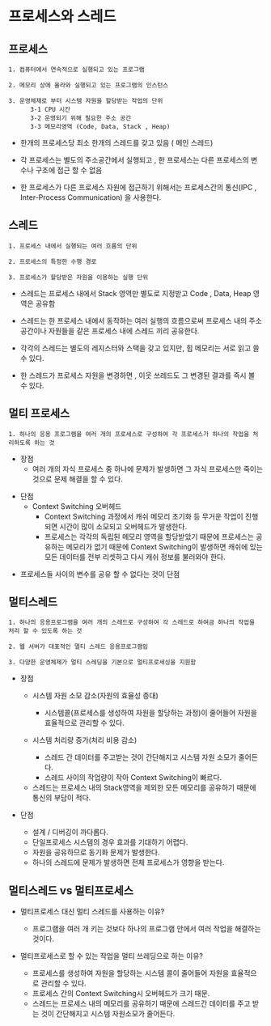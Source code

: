 # 프로세스와 스레드

## 프로세스

```
1. 컴퓨터에서 연속적으로 실행되고 있는 프로그램

2. 메모리 상에 올라와 실행되고 있는 프로그램의 인스턴스

3. 운영체제로 부터 시스템 자원을 할당받는 작업의 단위
      3-1 CPU 시간
      3-2 운영되기 위해 필요한 주소 공간
      3-3 메모리영역 (Code, Data, Stack , Heap)
```

- 한개의 프로세스당 최소 한개의 스레드를 갖고 있음 ( 메인 스레드)

* 각 프로세스는 별도의 주소공간에서 실행되고 , 한 프로세스는 다른 프로세스의 변수나 구조에 접근 할 수 없음

- 한 프로세스가 다른 프로세스 자원에 접근하기 위해서는 프로세스간의 통신(IPC , Inter-Process Communication) 을 사용한다.

## 스레드

```
1. 프로세스 내에서 실행되는 여러 흐름의 단위

2. 프로세스의 특정한 수행 경로

3. 프로세스가 할당받은 자원을 이용하는 실행 단위
```

- 스레드는 프로세스 내에서 Stack 영역만 별도로 지정받고 Code , Data, Heap 영역은 공유함

* 스레드는 한 프로세스 내에서 동작하는 여러 실행의 흐름으로써 프로세스 내의 주소 공간이나 자원들을 같은 프로세스 내에 스레드 끼리 공유한다.

- 각각의 스레드는 별도의 레지스터와 스택을 갖고 있지만, 힙 메모리는 서로 읽고 쓸 수 있다.

- 한 스레드가 프로세스 자원을 변경하면 , 이웃 쓰레드도 그 변경된 결과를 즉시 볼 수 있다.

## 멀티 프로세스

```
1. 하나의 응용 프로그램을 여러 개의 프로세스로 구성하여 각 프로세스가 하나의 작업을 처리하도록 하는 것

```

- 장점
  - 여러 개의 자식 프로세스 중 하나에 문제가 발생하면 그 자식 프로세스만 죽이는 것으로 문제 해결을 할 수 있다.

* 단점
  - Context Switching 오버헤드
    - Context Switching 과정에서 캐쉬 메모리 초기화 등 무거운 작업이 진행되면 시간이 많이 소모되고 오버헤드가 발생한다.
    * 프로세스는 각각의 독립된 메모리 영역을 할당받았기 때문에 프로세스는 공유하는 메모리가 없기 때문에
      Context Switching이 발생하면 캐쉬에 있는 모든 데이터를 전부 리셋하고 다시 캐쉬 정보를 불러와야 한다.

- 프로세스들 사이의 변수를 공유 할 수 없다는 것이 단점

## 멀티스레드

```
1. 하나의 응용프로그램을 여러 개의 스레드로 구성하여 각 스레드로 하여금 하나의 작업을 처리 할 수 있도록 하는 것

2. 웹 서버가 대표적인 멀티 스레드 응용프로그램임

3. 다양한 운영체제가 멀티 스레딩을 기본으로 멀티프로세싱을 지원함
```

- 장점

  - 시스템 자원 소모 감소(자원의 효율성 증대)

    - 시스템콜(프로세스를 생성하여 자원을 할당하는 과정)이 줄어들어 자원을 효율적으로 관리할 수 있다.

  * 시스템 처리량 증가(처리 비용 감소)

    - 스레드 간 데이터를 주고받는 것이 간단해지고 시스템 자원 소모가 줄어든다.
    - 스레드 사이의 작업량이 작아 Context Switching이 빠르다.

  - 스레드는 프로세스 내의 Stack영역을 제외한 모든 메모리를 공유하기 때문에 통신의 부담이 적다.

* 단점

  - 설계 / 디버깅이 까다롭다.
  - 단일프로세스 시스템의 경우 효과를 기대하기 어렵다.
  - 자원을 공유하므로 동기화 문제가 발생한다.
  - 하나의 스레드에 문제가 발생하면 전체 프로세스가 영향을 받는다.

## 멀티스레드 vs 멀티프로세스

- 멀티프로세스 대신 멀티 스레드를 사용하는 이유?

  - 프로그램을 여러 개 키는 것보다 하나의 프로그램 안에서 여러 작업을 해결하는 것이다.

* 멀티프로세스로 할 수 있는 작업을 멀티 쓰레딩으로 하는 이유?

  - 프로세스를 생성하여 자원을 할당하는 시스템 콜이 줄어들어 자원을 효율적으로 관리할 수 있다.
  - 프로세스 간의 Context Switching시 오버헤드가 크기 때문.
  - 스레드는 프로세스 내의 메모리를 공유하기 때문에 스레드간 데이터를 주고 받는 것이 간단해지고 시스템 자원소모가 줄어든다.
